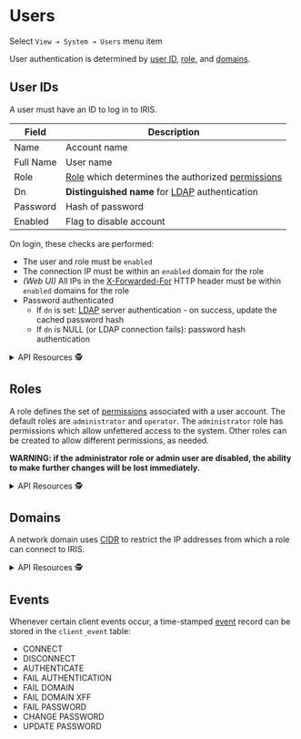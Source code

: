 # Users

Select `View ➔ System ➔ Users` menu item

User authentication is determined by [user ID](#user-ids), [role](#roles),
and [domains](#domains).

## User IDs

A user must have an ID to log in to IRIS.

Field     | Description
----------|-------------
Name      | Account name
Full Name | User name
Role      | [Role](#roles) which determines the authorized [permissions]
Dn        | **Distinguished name** for [LDAP] authentication
Password  | Hash of password
Enabled   | Flag to disable account

On login, these checks are performed:
 - The user and role must be `enabled`
 - The connection IP must be within an `enabled` domain for the role
 - _(Web UI)_ All IPs in the [X-Forwarded-For] HTTP header must be within
   `enabled` domains for the role
 - Password authenticated
   * If `dn` is set: [LDAP] server authentication - on success, update the
     cached password hash
   * If `dn` is NULL (or LDAP connection fails): password hash authentication

<details>
<summary>API Resources 🕵️ </summary>

* `iris/api/user_id`
* `iris/api/user_id/{name}`

| Access       | Primary          | Secondary  |
|--------------|------------------|------------|
| 👁️ View      | name             |            |
| 💡 Manage    | enabled          | password † |
| 🔧 Configure | full\_name, role | dn         |

† _Write only_

</details>

## Roles

A role defines the set of [permissions] associated with a user account.
The default roles are `administrator` and `operator`.  The `administrator` role
has permissions which allow unfettered access to the system.  Other roles can
be created to allow different permissions, as needed.

**WARNING: if the administrator role or admin user are disabled, the ability to
make further changes will be lost immediately.**

<details>
<summary>API Resources 🕵️ </summary>

* `iris/api/role`
* `iris/api/role/{name}`

| Access       | Primary    | Secondary |
|--------------|------------|-----------|
| 👁️  View      | name       |           |
| 💡 Manage    | enabled    |           |
| 🔧 Configure |            | domains   |

</details>

## Domains

A network domain uses [CIDR] to restrict the IP addresses from which a role
can connect to IRIS.

<details>
<summary>API Resources 🕵️ </summary>

* `iris/api/domain`
* `iris/api/domain/{name}`

| Access       | Primary | Secondary |
|--------------|---------|-----------|
| 👁️  View      | name    |           |
| 💡 Manage    | enabled |           |
| 🔧 Configure |         | block     |

</details>

## Events

Whenever certain client events occur, a time-stamped [event] record can be
stored in the `client_event` table:

* CONNECT
* DISCONNECT
* AUTHENTICATE
* FAIL AUTHENTICATION
* FAIL DOMAIN
* FAIL DOMAIN XFF
* FAIL PASSWORD
* CHANGE PASSWORD
* UPDATE PASSWORD


[CIDR]: https://en.wikipedia.org/wiki/Classless_Inter-Domain_Routing
[device]: controllers.html#devices
[event]: events.html
[LDAP]: installation.html#ldap
[permissions]: permissions.html
[x-forwarded-for]: https://developer.mozilla.org/en-US/docs/Web/HTTP/Headers/X-Forwarded-For
